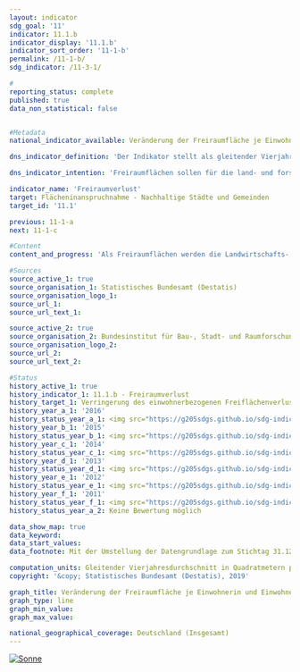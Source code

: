 ```yaml
---                   
layout: indicator                   
sdg_goal: '11'                   
indicator: 11.1.b                   
indicator_display: '11.1.b'                   
indicator_sort_order: '11-1-b'                   
permalink: /11-1-b/                   
sdg_indicator: /11-3-1/                   

#                   
reporting_status: complete                   
published: true                   
data_non_statistical: false                   


#Metadata                   
national_indicator_available: Veränderung der Freiraumfläche je Einwohnerin und Einwohner                   

dns_indicator_definition: 'Der Indikator stellt als gleitender Vierjahresdurchschnitt die jährliche Veränderung der Freiraumfläche in Quadratmetern je Einwohnerin und Einwohner dar.'                   

dns_indicator_intention: 'Freiraumflächen sollen für die land- und forstwirtschaftliche Nutzung, als Kultur- und Naturlandschaften sowie als Erholungsräume erhalten bleiben. Daher soll der Rückgang der Freiraumflächen je Einwohnerin und Einwohner reduziert werden. Vermindert sich der Freiraumverlust, so gibt das Hinweise auf einen Erfolg von Maßnahmen, die die Innenentwicklung stärken und so Agrar-, Wald- und Gewässerflächen für die Land- und Forstwirtschaft, den Naturschutz sowie für die Erholung der Bevölkerung schonen.'                   

indicator_name: 'Freiraumverlust'                   
target: Flächeninanspruchnahme - Nachhaltige Städte und Gemeinden                   
target_id: '11.1'                   

previous: 11-1-a                   
next: 11-1-c                   

#Content                    
content_and_progress: 'Als Freiraumflächen werden die Landwirtschafts-, Wald-, Abbau- und Haldenflächen sowie Wasserflächen in Form von fließenden und stehenden Gewässern bezeichnet. Es sind somit alle Flächen, die nicht zur Kategorie der Siedlungs- und Verkehrsflächen zählen. Freiraumflächen sind abzugrenzen von Freiflächen und Siedlungsfreiflächen, wie beispielsweise Friedhöfen, Gärten, Parks, Grünanlagen oder Wildgehegen, die zwar unbebaut sind, aber zur Siedlungs- und Verkehrsfläche zählen. Werden also Gärten, Parks oder Grünanlagen bebaut, wird diese Entwicklung nicht im Indikator Freiraumverlust widergespiegelt. Allerdings würde sich die Siedlungsdichte bei solch einer Entwicklung erhöhen. Insofern korrespondiert der Indikator Freiraumverlust mit den Indikatoren 11.1.a „Anstieg der Siedlungs- und Verkehrsfläche“ und 11.1.c „Siedlungsdichte“. <br><br>Datengrundlagen des Indikators sind die Bevölkerungszahlen und die Flächenerhebung nach Art der tatsächlichen Nutzung des Statistischen Bundesamtes. Da zur Berechnung Bevölkerungsdaten auf regionaler Ebene herangezogen werden, gab es durch den Zensus 2011 einen Sprung in den Zeitreihen. Daneben kam es bedingt durch methodische Umstellungen der amtlichen Liegenschaftskataster in den Bundesländern in den vergangenen Jahren vermehrt zur Neuzuordnung von Flächen. Um diese Effekte zu glätten und den langfristigen Trend erkennbar herauszustellen, wird ein gleitender Vierjahresdurchschnitt abgebildet, der jeweils die vier zurückliegenden Jahre mittelt. <br><br>Bei der Flächenerhebung nach Art der tatsächlichen Nutzung fand im Jahr 2016 eine methodische Veränderung der Erhebungsgrundlage statt, sodass die Vergleichbarkeit der Daten ab 2016 mit den Vorjahren eingeschränkt ist. Aus diesem Grund ist die Entwicklung des Indikators für das Jahr 2016 in der Grafik nur in gestrichelter Form abgebildet. <br><br>Die Unterscheidung zwischen „ländlich“ und „nicht ländlich“ basiert auf einer Typisierung des Thünen-Instituts. Diese ordnet Landkreisen und kreisfreien Städten – auf Basis von räumlichen Merkmalen wie „Siedlungsdichte“, „Anteil land- und forstwirtschaftlicher Fläche“ und „Lage zu den Zentren“ – einen Grad an „Ländlichkeit“ zu. <br><br>Im betrachteten Zeitraum verringerte sich der Freiraumverlust pro Kopf im Bundesdurchschnitt. Waren es im gleitenden Vierjahresmittel 2004 noch rund fünf Quadratmeter je Einwohnerin bzw. Einwohner und Jahr, so sind es im aktuellen Mittel 2015 nur noch etwa 2,9 Quadratmeter. <br><br>Bei gleicher Tendenz zeigen sich zwischen ländlichen und nicht ländlichen Kreistypen deutliche Unterschiede im Umfang der Veränderung. So reduzierte sich der Freiraumverlust in ländlichen Kreistypen je Einwohnerin bzw. Einwohner und Jahr von gut sieben auf etwas über vier Quadratmeter. In den nicht ländlichen Kreistypen ging er von knapp zwei auf rund einen Quadratmeter zurück. Hierbei ist zu berücksichtigen, dass es in nicht ländlichen Kreisen und kreisfreien Städten erheblich weniger Freiräumflächen wie Wälder oder Landwirtschaftsflächen gibt als in ländlichen Räumen. Zudem verläuft die Bevölkerungsentwicklung unterschiedlich und wirkt sich entsprechend auf den Indikator aus: Während ländliche Regionen im betrachteten Zeitraum überwiegend einen Rückgang der Bevölkerung verzeichneten, stieg die Einwohnerzahl in nicht ländlichen Regionen insgesamt etwas an.'                   

#Sources
source_active_1: true                           
source_organisation_1: Statistisches Bundesamt (Destatis)                           
source_organisation_logo_1:                            
source_url_1:                            
source_url_text_1:                            

source_active_2: true                           
source_organisation_2: Bundesinstitut für Bau-, Stadt- und Raumforschung                           
source_organisation_logo_2:                            
source_url_2:                            
source_url_text_2:                            

#Status                   
history_active_1: true                   
history_indicator_1: 11.1.b - Freiraumverlust                   
history_target_1: Verringerung des einwohnerbezogenen Freiflächenverlusts
history_year_a_1: '2016'                           
history_status_year_a_1: <img src="https://g205sdgs.github.io/sdg-indicators/public/Wettersymbole/Sonne.png" alt="Sonne" />
history_year_b_1: '2015'                           
history_status_year_b_1: <img src="https://g205sdgs.github.io/sdg-indicators/public/Wettersymbole/Sonne.png" alt="Sonne" />
history_year_c_1: '2014'                           
history_status_year_c_1: <img src="https://g205sdgs.github.io/sdg-indicators/public/Wettersymbole/Leicht bewölkt.png" alt="Leicht bewölkt" />
history_year_d_1: '2013'                           
history_status_year_d_1: <img src="https://g205sdgs.github.io/sdg-indicators/public/Wettersymbole/Sonne.png" alt="Sonne" />
history_year_e_1: '2012'                           
history_status_year_e_1: <img src="https://g205sdgs.github.io/sdg-indicators/public/Wettersymbole/Sonne.png" alt="Sonne" />
history_year_f_1: '2011'                           
history_status_year_f_1: <img src="https://g205sdgs.github.io/sdg-indicators/public/Wettersymbole/Leicht bewölkt.png" alt="Leicht bewölkt" />
history_status_year_a_2: Keine Bewertung möglich

data_show_map: true
data_keyword:                    
data_start_values:                    
data_footnote: Mit der Umstellung der Datengrundlage zum Stichtag 31.12.2016 kam ein neuer Nutzungsartenkatalog zur Anwendung, sodass keine Veränderung von 2015 auf 2016 ermittelt werden kann. Zeitvergleiche sind damit nur sehr eingeschränkt möglich.                   

computation_units: Gleitender Vierjahresdurchschnitt in Quadratmetern pro  Jahr                   
copyright: '&copy; Statistisches Bundesamt (Destatis), 2019'                   

graph_title: Veränderung der Freiraumfläche je Einwohnerin und Einwohner                   
graph_type: line                   
graph_min_value:                    
graph_max_value:                    

national_geographical_coverage: Deutschland (Insgesamt)                   
---
```

<a href="https://nachhaltige-entwicklung-deutschland.github.io/open-sdg-site-starter/status/"><img src="https://g205sdgs.github.io/sdg-indicators/public/Wettersymbole/Sonne.png" alt="Sonne" />                           
</a>